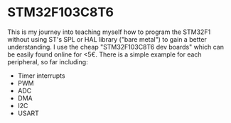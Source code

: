 # STM32F103C8T6
This is my journey into teaching myself how to program the STM32F1 without using ST's SPL or HAL library ("bare metal") to gain a better understanding. I use the cheap "STM32F103C8T6 dev boards" which can be easily found online for <5€. 
There is a simple example for each peripheral, so far including:
* Timer interrupts
* PWM
* ADC
* DMA
* I2C
* USART
